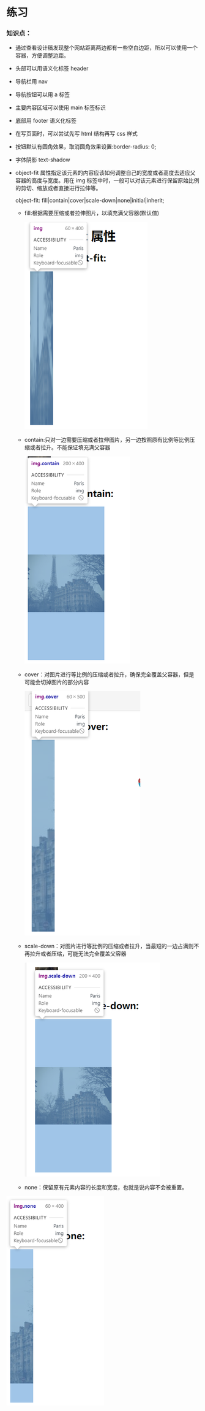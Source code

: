 # 练习

### 知识点：

- 通过查看设计稿发现整个网站距离两边都有一些空白边距，所以可以使用一个容器，方便调整边距。

- 头部可以用语义化标签 header

- 导航栏用 nav

- 导航按钮可以用 a 标签

- 主要内容区域可以使用 main 标签标识

- 底部用 footer 语义化标签

- 在写页面时，可以尝试先写 html 结构再写 css 样式

- 按钮默认有圆角效果，取消圆角效果设置:border-radius: 0;

- 字体阴影 text-shadow

- object-fit 属性指定该元素的内容应该如何调整自己的宽度或者高度去适应父容器的高度与宽度。用在 img 标签中时，一般可以对该元素进行保留原始比例的剪切、缩放或者直接进行拉伸等。

  object-fit: fill|contain|cover|scale-down|none|initial|inherit;

  - fill:根据需要压缩或者拉伸图片，以填充满父容器(默认值)

    ![image-20210517225029508](.\typora-user-images\image-20210517225029508.png)

  - contain:只对一边需要压缩或者拉伸图片，另一边按照原有比例等比例压缩或者拉升。不能保证填充满父容器

    ![image-20210517224846490](.\typora-user-images\image-20210517224846490.png)

  - cover：对图片进行等比例的压缩或者拉升，确保完全覆盖父容器，但是可能会切掉图片的部分内容

    ![image-20210517224902323](.\typora-user-images\image-20210517224902323.png)

  - scale-down：对图片进行等比例的压缩或者拉升，当最短的一边占满则不再拉升或者压缩，可能无法完全覆盖父容器

    ![image-20210517224944668](.\typora-user-images\image-20210517224944668.png)

  - none：保留原有元素内容的长度和宽度，也就是说内容不会被重置。

![image-20210517225007211](.\typora-user-images\image-20210517225007211.png)
